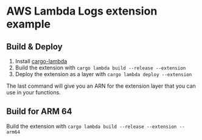# AWS Lambda Logs extension example

## Build & Deploy

1. Install [cargo-lambda](https://github.com/cargo-lambda/cargo-lambda#installation)
2. Build the extension with `cargo lambda build --release --extension`
3. Deploy the extension as a layer with `cargo lambda deploy --extension`

The last command will give you an ARN for the extension layer that you can use in your functions.


## Build for ARM 64

Build the extension with `cargo lambda build --release --extension --arm64`
